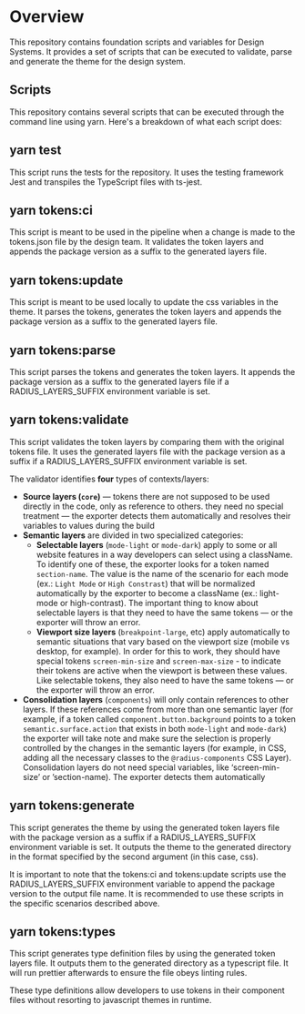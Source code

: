 # Overview

This repository contains foundation scripts and variables for Design Systems. It provides a set of scripts that can be executed to validate, parse and generate the theme for the design system.

## Scripts

This repository contains several scripts that can be executed through the command line using yarn. Here's a breakdown of what each script does:

## yarn test

This script runs the tests for the repository. It uses the testing framework Jest and transpiles the TypeScript files with ts-jest.

## yarn tokens:ci

This script is meant to be used in the pipeline when a change is made to the tokens.json file by the design team. It validates the token layers and appends the package version as a suffix to the generated layers file.

## yarn tokens:update

This script is meant to be used locally to update the css variables in the theme. It parses the tokens, generates the token layers and appends the package version as a suffix to the generated layers file.

## yarn tokens:parse

This script parses the tokens and generates the token layers. It appends the package version as a suffix to the generated layers file if a RADIUS_LAYERS_SUFFIX environment variable is set.

## yarn tokens:validate

This script validates the token layers by comparing them with the original tokens file. It uses the generated layers file with the package version as a suffix if a RADIUS_LAYERS_SUFFIX environment variable is set.

The validator identifies **four** types of contexts/layers:
- **Source layers (`core`)** — tokens there are not supposed to be used directly in the code, only as reference to others. they need no special treatment — the exporter detects them automatically and resolves their variables to values during the build
- **Semantic layers** are divided in two specialized categories:
  - **Selectable layers** (`mode-light` or `mode-dark`) apply to some or all website features in a way developers can select using a className. To identify one of these, the exporter looks for a token named `section-name`. The value is the name of the scenario for each mode (ex.: `Light Mode` or `High Constrast`) that will be normalized automatically by the exporter to become a className (ex.: light-mode or high-contrast). The important thing to know about selectable layers is that they need to have the same tokens — or the exporter will throw an error.
  - **Viewport size layers** (`breakpoint-large`, etc) apply automatically to semantic situations that vary based on the viewport size (mobile vs desktop, for example). In order for this to work, they should have special tokens `screen-min-size` and `screen-max-size`  - to indicate their tokens are active when the viewport is between these values. Like selectable tokens, they  also need to have the same tokens — or the exporter will throw an error.
- **Consolidation layers** (`components`) will only contain references to other layers. If these references come from more than one semantic layer (for example, if a token called `component.button.background` points to a token `semantic.surface.action` that exists in both `mode-light` and `mode-dark`) the exporter will take note and make sure the selection is properly controlled by the changes in the semantic layers (for example, in CSS, adding all the necessary classes to the `@radius-components` CSS Layer). Consolidation layers do not need special variables, like ‘screen-min-size’ or ’section-name). The exporter detects them automatically

## yarn tokens:generate

This script generates the theme by using the generated token layers file with the package version as a suffix if a RADIUS_LAYERS_SUFFIX environment variable is set. It outputs the theme to the generated directory in the format specified by the second argument (in this case, css).

It is important to note that the tokens:ci and tokens:update scripts use the RADIUS_LAYERS_SUFFIX environment variable to append the package version to the output file name. It is recommended to use these scripts in the specific scenarios described above.

## yarn tokens:types

This script generates type definition files by using the generated token layers file. It outputs them to the generated directory as a typescript file. It will run prettier afterwards to ensure the file obeys
linting rules.

These type definitions allow developers to use tokens in their component files without resorting to 
javascript themes in runtime.